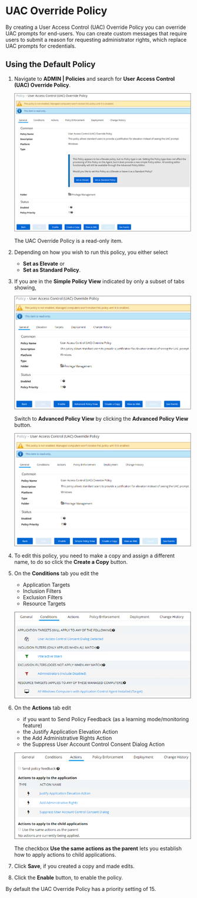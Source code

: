 [title]: # (UAC Override Policy)
[tags]: # (elevate)
[priority]: # (4)
# UAC Override Policy

By creating a User Access Control (UAC) Override Policy you can override UAC prompts for end-users. You can create custom messages that require users to submit a reason for requesting administrator rights, which replace UAC prompts for credentials.

## Using the Default Policy

1. Navigate to __ADMIN | Policies__ and search for __User Access Control (UAC) Override Policy__.

   ![UAC Override Policy](images/uac/uac-1.png)

   The UAC Override Policy is a read-only item.
1. Depending on how you wish to run this policy, you either select

   * __Set as Elevate__ or
   * __Set as Standard Policy__.
1. If you are in the __Simple Policy View__ indicated by only a subset of tabs showing,

   ![Simple Policy View](images/uac/uac-2.png)

   Switch to __Advanced Policy View__ by clicking the __Advanced Policy View__ button.

   ![Advanced Policy View](images/uac/uac-3.png)
1. To edit this policy, you need to make a copy and assign a different name, to do so click the __Create a Copy__ button.
1. On the __Conditions__ tab you edit the

   * Application Targets
   * Inclusion Filters
   * Exclusion Filters
   * Resource Targets

   ![Conditions tab](images/uac/uac-4.png)
1. On the __Actions__ tab edit

   * if you want to Send Policy Feedback (as a learning mode/monitoring feature)
   * the Justify Application Elevation Action
   * the Add Administrative Rights Action
   * the Suppress User Account Control Consent Dialog Action

   ![Actions tab](images/uac/uac-5.png)

   The checkbox __Use the same actions as the parent__ lets you establish how to apply actions to child applications.
1. Click __Save__, if you created a copy and made edits.
1. Click the __Enable__ button, to enable the policy.

By default the UAC Override Policy has a priority setting of 15.
